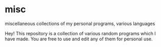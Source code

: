 # misc
miscellaneous collections of my personal programs, various languages

Hey! 
This repository is a collection of various random programs which I have made.
You are free to use and edit any of them for personal use.
